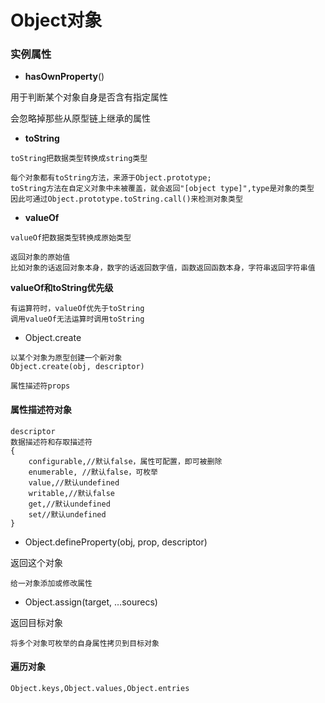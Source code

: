 # Object对象

### 实例属性

- **hasOwnProperty**()

用于判断某个对象自身是否含有指定属性

会忽略掉那些从原型链上继承的属性

- **toString**

```
toString把数据类型转换成string类型

每个对象都有toString方法，来源于Object.prototype;
toString方法在自定义对象中未被覆盖，就会返回"[object type]",type是对象的类型
因此可通过Object.prototype.toString.call()来检测对象类型
```

- **valueOf**

```
valueOf把数据类型转换成原始类型

返回对象的原始值
比如对象的话返回对象本身，数字的话返回数字值，函数返回函数本身，字符串返回字符串值
```

**valueOf和toString优先级**

```
有运算符时，valueOf优先于toString
调用valueOf无法运算时调用toString
```

- Object.create

```
以某个对象为原型创建一个新对象
Object.create(obj, descriptor)

属性描述符props
```

#### 属性描述符对象

```
descriptor
数据描述符和存取描述符
{
	configurable,//默认false，属性可配置，即可被删除
	enumerable, //默认false，可枚举
	value,//默认undefined
	writable,//默认false
	get,//默认undefined
	set//默认undefined
}
```

- Object.defineProperty(obj, prop, descriptor)

返回这个对象

```
给一对象添加或修改属性
```



- Object.assign(target, …sourecs)

返回目标对象

```
将多个对象可枚举的自身属性拷贝到目标对象

```



#### 遍历对象

```
Object.keys,Object.values,Object.entries
```



